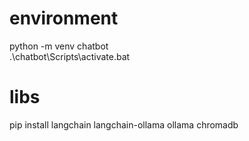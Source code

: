 # environment
python -m venv chatbot  
.\chatbot\Scripts\activate.bat

# libs
pip install langchain langchain-ollama ollama chromadb